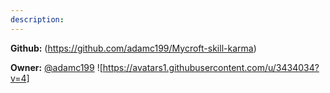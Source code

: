 ```yaml
---
description: 
---
```



**Github:** (https://github.com/adamc199/Mycroft-skill-karma)

**Owner:** [@adamc199](https://github.com/adamc199) ![https://avatars1.githubusercontent.com/u/3434034?v=4]

